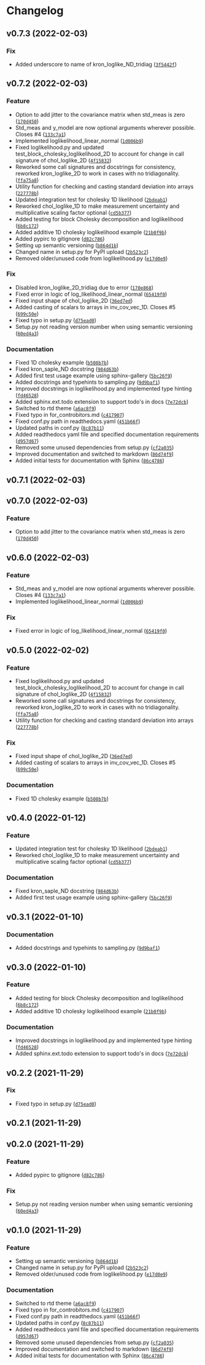 # Changelog

<!--next-version-placeholder-->

## v0.7.3 (2022-02-03)
### Fix
* Added underscore to name of kron_loglike_ND_tridiag ([`3f5442f`](https://gitlab.com/GKoune/tripy/-/commit/3f5442f9d36bb6d2e15b7d7106842efbf6cc7301))

## v0.7.2 (2022-02-03)
### Feature
* Option to add jitter to the covariance matrix when std_meas is zero ([`170d450`](https://gitlab.com/GKoune/tripy/-/commit/170d450c9cdd009bfe85d9f3247a1ce91c11760f))
* Std_meas and y_model are now optional arguments wherever possible. Closes #4 ([`133c7a1`](https://gitlab.com/GKoune/tripy/-/commit/133c7a1a3cf602ad182c9e276f25601499abc6a2))
* Implemented loglikelihood_linear_normal ([`1d006b9`](https://gitlab.com/GKoune/tripy/-/commit/1d006b9aa210b0e5ffe8cd7e4c5f0fc5f3869d8f))
* Fixed loglikelihood.py and updated test_block_cholesky_loglikelihood_2D to account for change in call signature of chol_loglike_2D ([`4f15832`](https://gitlab.com/GKoune/tripy/-/commit/4f15832a8da902cd9b3ad8b349f9e50f7a5bfb10))
* Reworked some call signatures and docstrings for consistency, reworked kron_loglike_2D to work in cases with no tridiagonality. ([`ffa75a8`](https://gitlab.com/GKoune/tripy/-/commit/ffa75a87fd90818ae2c72323875bd748e6fadaeb))
* Utility function for checking and casting standard deviation into arrays ([`227778b`](https://gitlab.com/GKoune/tripy/-/commit/227778b22e61e0e6e88c9fa8d01ed81793c54da6))
* Updated integration test for cholesky 1D likelihood ([`2bdeab1`](https://gitlab.com/GKoune/tripy/-/commit/2bdeab13971589db9ceff2c7c2c603533c80d7a8))
* Reworked chol_loglike_1D to make measurement uncertainty and multiplicative scaling factor optional ([`cd5b377`](https://gitlab.com/GKoune/tripy/-/commit/cd5b377dd07c6cecdb9c8bff6c86c221a897ceb4))
* Added testing for block Cholesky decomposition and loglikelihood ([`6b8c172`](https://gitlab.com/GKoune/tripy/-/commit/6b8c172874446859cdfc0a7e0007f9daee369b4a))
* Added additive 1D cholesky loglikelihood example ([`21b0f9b`](https://gitlab.com/GKoune/tripy/-/commit/21b0f9b353ca0fc5e6c7a7d53bb0ec3ba92c78f3))
* Added pypirc to gitignore ([`d82c786`](https://gitlab.com/GKoune/tripy/-/commit/d82c786b69f14fba2a65749b173eff3bf2913606))
* Setting up semantic versioning ([`b864d1b`](https://gitlab.com/GKoune/tripy/-/commit/b864d1b518b86a744b67c5cb8b1e87c710068ada))
* Changed name in setup.py for PyPI upload ([`2b523c2`](https://gitlab.com/GKoune/tripy/-/commit/2b523c21a8887b5544998e6c355dbee6981300db))
* Removed older/unused code from loglikelihood.py ([`e17d0e9`](https://gitlab.com/GKoune/tripy/-/commit/e17d0e97823b78bdba2521fb0e3228768617eff4))

### Fix
* Disabled kron_loglike_2D_tridiag due to error ([`170e868`](https://gitlab.com/GKoune/tripy/-/commit/170e8683a44f3e4ab12fceeab621328b29bd51a2))
* Fixed error in logic of log_likelihood_linear_normal ([`65419f0`](https://gitlab.com/GKoune/tripy/-/commit/65419f0dd78fead4420f5c9ea146b9bc2abfd490))
* Fixed input shape of chol_loglike_2D ([`36ed7ed`](https://gitlab.com/GKoune/tripy/-/commit/36ed7ed28a46f9ea17f5cc8a2ff2a20d62cced24))
* Added casting of scalars to arrays in inv_cov_vec_1D. Closes #5 ([`699c50e`](https://gitlab.com/GKoune/tripy/-/commit/699c50e37e94299a495479d9aa0316a7d1a26fd5))
* Fixed typo in setup.py ([`d75ead0`](https://gitlab.com/GKoune/tripy/-/commit/d75ead086f6425dde596506c971c2dab7d652d25))
* Setup.py not reading version number when using semantic versioning ([`60ed4a3`](https://gitlab.com/GKoune/tripy/-/commit/60ed4a3b943bd8d15475945fb366540131f4c240))

### Documentation
* Fixed 1D cholesky example ([`b508b7b`](https://gitlab.com/GKoune/tripy/-/commit/b508b7b66edc6bdb45a916f4ee1a314409069847))
* Fixed kron_saple_ND docstring ([`984d63b`](https://gitlab.com/GKoune/tripy/-/commit/984d63bbb9e4bdd53f1da8ed0b4acb12530e3dda))
* Added first test usage example using sphinx-gallery ([`5bc26f9`](https://gitlab.com/GKoune/tripy/-/commit/5bc26f9a571fd68a72dfeceeae579c5c3cde87ef))
* Added docstrings and typehints to sampling.py ([`9d9baf1`](https://gitlab.com/GKoune/tripy/-/commit/9d9baf1080f806345919cc8e9d9e888c9588bf16))
* Improved docstrings in loglikelihood.py and implemented type hinting ([`fd46528`](https://gitlab.com/GKoune/tripy/-/commit/fd465284651f97e58a5b27fe5a2b2ecc9796a208))
* Added sphinx.ext.todo extension to support todo's in docs ([`7e72dcb`](https://gitlab.com/GKoune/tripy/-/commit/7e72dcb350e241412b07a87234f0b8f0aedbdf4b))
* Switched to rtd theme ([`a6ac8f9`](https://gitlab.com/GKoune/tripy/-/commit/a6ac8f92db96ef53a66ded9dc7de8749d0a4a2bb))
* Fixed typo in for_controbitors.md ([`c417907`](https://gitlab.com/GKoune/tripy/-/commit/c4179071e76b795b3b5ecc8166f448cceaf5aa98))
* Fixed conf.py path in readthedocs.yaml ([`451b66f`](https://gitlab.com/GKoune/tripy/-/commit/451b66fbc9bba471c1093773ceb796e43ace019d))
* Updated paths in conf.py ([`8c87b11`](https://gitlab.com/GKoune/tripy/-/commit/8c87b113bc5b36a5127eac9c811125488533bf9d))
* Added readthedocs yaml file and specified documentation requirements ([`d957d67`](https://gitlab.com/GKoune/tripy/-/commit/d957d677256e70c1fa8bbffc9d60c715287aafc7))
* Removed some unused dependencies from setup.py ([`cf2a035`](https://gitlab.com/GKoune/tripy/-/commit/cf2a0354800dad04d7b3592218a1b6805d10d72b))
* Improved documentation and  switched to markdown ([`86d74f9`](https://gitlab.com/GKoune/tripy/-/commit/86d74f91bd1e7de431bd77e50370fb45aba207c2))
* Added initial tests for documentation with Sphinx ([`86c4786`](https://gitlab.com/GKoune/tripy/-/commit/86c4786350e7bb3e7700207b6d3a1170db366fa1))

## v0.7.1 (2022-02-03)


## v0.7.0 (2022-02-03)
### Feature
* Option to add jitter to the covariance matrix when std_meas is zero ([`170d450`](https://gitlab.com/GKoune/tripy/-/commit/170d450c9cdd009bfe85d9f3247a1ce91c11760f))

## v0.6.0 (2022-02-03)
### Feature
* Std_meas and y_model are now optional arguments wherever possible. Closes #4 ([`133c7a1`](https://gitlab.com/GKoune/tripy/-/commit/133c7a1a3cf602ad182c9e276f25601499abc6a2))
* Implemented loglikelihood_linear_normal ([`1d006b9`](https://gitlab.com/GKoune/tripy/-/commit/1d006b9aa210b0e5ffe8cd7e4c5f0fc5f3869d8f))

### Fix
* Fixed error in logic of log_likelihood_linear_normal ([`65419f0`](https://gitlab.com/GKoune/tripy/-/commit/65419f0dd78fead4420f5c9ea146b9bc2abfd490))

## v0.5.0 (2022-02-02)
### Feature
* Fixed loglikelihood.py and updated test_block_cholesky_loglikelihood_2D to account for change in call signature of chol_loglike_2D ([`4f15832`](https://gitlab.com/GKoune/tripy/-/commit/4f15832a8da902cd9b3ad8b349f9e50f7a5bfb10))
* Reworked some call signatures and docstrings for consistency, reworked kron_loglike_2D to work in cases with no tridiagonality. ([`ffa75a8`](https://gitlab.com/GKoune/tripy/-/commit/ffa75a87fd90818ae2c72323875bd748e6fadaeb))
* Utility function for checking and casting standard deviation into arrays ([`227778b`](https://gitlab.com/GKoune/tripy/-/commit/227778b22e61e0e6e88c9fa8d01ed81793c54da6))

### Fix
* Fixed input shape of chol_loglike_2D ([`36ed7ed`](https://gitlab.com/GKoune/tripy/-/commit/36ed7ed28a46f9ea17f5cc8a2ff2a20d62cced24))
* Added casting of scalars to arrays in inv_cov_vec_1D. Closes #5 ([`699c50e`](https://gitlab.com/GKoune/tripy/-/commit/699c50e37e94299a495479d9aa0316a7d1a26fd5))

### Documentation
* Fixed 1D cholesky example ([`b508b7b`](https://gitlab.com/GKoune/tripy/-/commit/b508b7b66edc6bdb45a916f4ee1a314409069847))

## v0.4.0 (2022-01-12)
### Feature
* Updated integration test for cholesky 1D likelihood ([`2bdeab1`](https://gitlab.com/GKoune/tripy/-/commit/2bdeab13971589db9ceff2c7c2c603533c80d7a8))
* Reworked chol_loglike_1D to make measurement uncertainty and multiplicative scaling factor optional ([`cd5b377`](https://gitlab.com/GKoune/tripy/-/commit/cd5b377dd07c6cecdb9c8bff6c86c221a897ceb4))

### Documentation
* Fixed kron_saple_ND docstring ([`984d63b`](https://gitlab.com/GKoune/tripy/-/commit/984d63bbb9e4bdd53f1da8ed0b4acb12530e3dda))
* Added first test usage example using sphinx-gallery ([`5bc26f9`](https://gitlab.com/GKoune/tripy/-/commit/5bc26f9a571fd68a72dfeceeae579c5c3cde87ef))

## v0.3.1 (2022-01-10)
### Documentation
* Added docstrings and typehints to sampling.py ([`9d9baf1`](https://gitlab.com/GKoune/tripy/-/commit/9d9baf1080f806345919cc8e9d9e888c9588bf16))

## v0.3.0 (2022-01-10)
### Feature
* Added testing for block Cholesky decomposition and loglikelihood ([`6b8c172`](https://gitlab.com/GKoune/tripy/-/commit/6b8c172874446859cdfc0a7e0007f9daee369b4a))
* Added additive 1D cholesky loglikelihood example ([`21b0f9b`](https://gitlab.com/GKoune/tripy/-/commit/21b0f9b353ca0fc5e6c7a7d53bb0ec3ba92c78f3))

### Documentation
* Improved docstrings in loglikelihood.py and implemented type hinting ([`fd46528`](https://gitlab.com/GKoune/tripy/-/commit/fd465284651f97e58a5b27fe5a2b2ecc9796a208))
* Added sphinx.ext.todo extension to support todo's in docs ([`7e72dcb`](https://gitlab.com/GKoune/tripy/-/commit/7e72dcb350e241412b07a87234f0b8f0aedbdf4b))

## v0.2.2 (2021-11-29)
### Fix
* Fixed typo in setup.py ([`d75ead0`](https://gitlab.com/GKoune/tripy/-/commit/d75ead086f6425dde596506c971c2dab7d652d25))

## v0.2.1 (2021-11-29)


## v0.2.0 (2021-11-29)
### Feature
* Added pypirc to gitignore ([`d82c786`](https://gitlab.com/GKoune/tripy/-/commit/d82c786b69f14fba2a65749b173eff3bf2913606))

### Fix
* Setup.py not reading version number when using semantic versioning ([`60ed4a3`](https://gitlab.com/GKoune/tripy/-/commit/60ed4a3b943bd8d15475945fb366540131f4c240))

## v0.1.0 (2021-11-29)
### Feature
* Setting up semantic versioning ([`b864d1b`](https://gitlab.com/GKoune/tripy/-/commit/b864d1b518b86a744b67c5cb8b1e87c710068ada))
* Changed name in setup.py for PyPI upload ([`2b523c2`](https://gitlab.com/GKoune/tripy/-/commit/2b523c21a8887b5544998e6c355dbee6981300db))
* Removed older/unused code from loglikelihood.py ([`e17d0e9`](https://gitlab.com/GKoune/tripy/-/commit/e17d0e97823b78bdba2521fb0e3228768617eff4))

### Documentation
* Switched to rtd theme ([`a6ac8f9`](https://gitlab.com/GKoune/tripy/-/commit/a6ac8f92db96ef53a66ded9dc7de8749d0a4a2bb))
* Fixed typo in for_controbitors.md ([`c417907`](https://gitlab.com/GKoune/tripy/-/commit/c4179071e76b795b3b5ecc8166f448cceaf5aa98))
* Fixed conf.py path in readthedocs.yaml ([`451b66f`](https://gitlab.com/GKoune/tripy/-/commit/451b66fbc9bba471c1093773ceb796e43ace019d))
* Updated paths in conf.py ([`8c87b11`](https://gitlab.com/GKoune/tripy/-/commit/8c87b113bc5b36a5127eac9c811125488533bf9d))
* Added readthedocs yaml file and specified documentation requirements ([`d957d67`](https://gitlab.com/GKoune/tripy/-/commit/d957d677256e70c1fa8bbffc9d60c715287aafc7))
* Removed some unused dependencies from setup.py ([`cf2a035`](https://gitlab.com/GKoune/tripy/-/commit/cf2a0354800dad04d7b3592218a1b6805d10d72b))
* Improved documentation and  switched to markdown ([`86d74f9`](https://gitlab.com/GKoune/tripy/-/commit/86d74f91bd1e7de431bd77e50370fb45aba207c2))
* Added initial tests for documentation with Sphinx ([`86c4786`](https://gitlab.com/GKoune/tripy/-/commit/86c4786350e7bb3e7700207b6d3a1170db366fa1))
